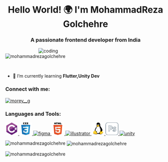 <h1 align="center">Hello World! 🌍 I'm MohammadReza Golchehre</h1>
<h3 align="center">A passionate frontend developer from India</h3>
<img align="right" alt="coding" width="400" src="https://media2.giphy.com/media/v1.Y2lkPTc5MGI3NjExemdja2trN2tqOHEzOTB3Mmpla3dpMno0YXY0bDF0dTR0YXc0NjUzdCZlcD12MV9pbnRlcm5hbF9naWZfYnlfaWQmY3Q9Zw/4qiIiA9yEryAIvV5fs/giphy.webp">

<p align="left"> <img src="https://komarev.com/ghpvc/?username=mohammadrezagolchehre&label=Profile%20views&color=0e75b6&style=flat" alt="mohammadrezagolchehre" /> </p>

<p align="left"> <a href="https://twitter.com/" target="blank"><img src="https://img.shields.io/twitter/follow/?logo=twitter&style=for-the-badge" alt="" /></a> </p>

- 🌱 I’m currently learning **Flutter,Unity Dev**

<h3 align="left">Connect with me:</h3>
<p align="left">
<a href="https://instagram.com/morey__g" target="blank"><img align="center" src="https://raw.githubusercontent.com/rahuldkjain/github-profile-readme-generator/master/src/images/icons/Social/instagram.svg" alt="morey__g" height="30" width="40" /></a>
</p>

<h3 align="left">Languages and Tools:</h3>
<p align="left"> <a href="https://www.w3schools.com/cs/" target="_blank" rel="noreferrer"> <img src="https://raw.githubusercontent.com/devicons/devicon/master/icons/csharp/csharp-original.svg" alt="csharp" width="40" height="40"/> </a> <a href="https://www.w3schools.com/css/" target="_blank" rel="noreferrer"> <img src="https://raw.githubusercontent.com/devicons/devicon/master/icons/css3/css3-original-wordmark.svg" alt="css3" width="40" height="40"/> </a> <a href="https://www.figma.com/" target="_blank" rel="noreferrer"> <img src="https://www.vectorlogo.zone/logos/figma/figma-icon.svg" alt="figma" width="40" height="40"/> </a> <a href="https://www.w3.org/html/" target="_blank" rel="noreferrer"> <img src="https://raw.githubusercontent.com/devicons/devicon/master/icons/html5/html5-original-wordmark.svg" alt="html5" width="40" height="40"/> </a> <a href="https://www.adobe.com/in/products/illustrator.html" target="_blank" rel="noreferrer"> <img src="https://www.vectorlogo.zone/logos/adobe_illustrator/adobe_illustrator-icon.svg" alt="illustrator" width="40" height="40"/> </a> <a href="https://www.linux.org/" target="_blank" rel="noreferrer"> <img src="https://raw.githubusercontent.com/devicons/devicon/master/icons/linux/linux-original.svg" alt="linux" width="40" height="40"/> </a> <a href="https://www.photoshop.com/en" target="_blank" rel="noreferrer"> <img src="https://raw.githubusercontent.com/devicons/devicon/master/icons/photoshop/photoshop-line.svg" alt="photoshop" width="40" height="40"/> </a> <a href="https://unity.com/" target="_blank" rel="noreferrer"> <img src="https://www.vectorlogo.zone/logos/unity3d/unity3d-icon.svg" alt="unity" width="40" height="40"/> </a> </p>

<p><img align="left" src="https://github-readme-stats.vercel.app/api/top-langs?username=mohammadrezagolchehre&show_icons=true&locale=en&layout=compact" alt="mohammadrezagolchehre" /></p>

<p>&nbsp;<img align="center" src="https://github-readme-stats.vercel.app/api?username=mohammadrezagolchehre&show_icons=true&locale=en" alt="mohammadrezagolchehre" /></p>

<p><img align="center" src="https://github-readme-streak-stats.herokuapp.com/?user=mohammadrezagolchehre&" alt="mohammadrezagolchehre" /></p>
